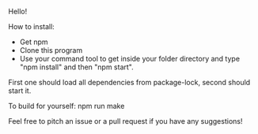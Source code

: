 Hello!

How to install:
- Get npm
- Clone this program
- Use your command tool to get inside your folder directory and type
    "npm install" and then "npm start".

First one should load all dependencies from package-lock, second should start it.

To build for yourself: npm run make

Feel free to pitch an issue or a pull request if you have any suggestions!